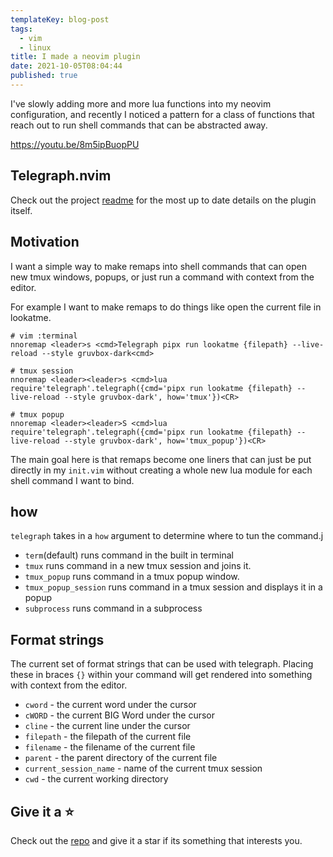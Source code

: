 ```yaml
---
templateKey: blog-post
tags:
  - vim
  - linux
title: I made a neovim plugin
date: 2021-10-05T08:04:44
published: true
---
```


I've slowly adding more and more lua functions into my neovim configuration,
and recently I noticed a pattern for a class of functions that reach out to run
shell commands that can be abstracted away.

<https://youtu.be/8m5ipBuopPU>

## Telegraph.nvim

Check out the project [readme](https://github.com/WaylonWalker/Telegraph.nvim)
for the most up to date details on the plugin itself.

## Motivation

I want a simple way to make remaps into shell commands that can open new tmux
windows, popups, or just run a command with context from the editor.

For example I want to make remaps to do things like open the current file in lookatme.

```vim
# vim :terminal
nnoremap <leader>s <cmd>Telegraph pipx run lookatme {filepath} --live-reload --style gruvbox-dark<cmd>

# tmux session
nnoremap <leader><leader>s <cmd>lua require'telegraph'.telegraph({cmd='pipx run lookatme {filepath} --live-reload --style gruvbox-dark', how='tmux'})<CR>

# tmux popup
nnoremap <leader><leader>S <cmd>lua require'telegraph'.telegraph({cmd='pipx run lookatme {filepath} --live-reload --style gruvbox-dark', how='tmux_popup'})<CR>
```

The main goal here is that remaps become one liners that can just be put
directly in my `init.vim` without creating a whole new lua module for each
shell command I want to bind.

## how

`telegraph` takes in a `how` argument to determine where to tun the command.j

- `term`(default) runs command in the built in terminal
- `tmux` runs command in a new tmux session and joins it.
- `tmux_popup` runs command in a tmux popup window.
- `tmux_popup_session` runs command in a tmux session and displays it in a popup
- `subprocess` runs command in a subprocess

## Format strings

The current set of format strings that can be used with telegraph. Placing
these in braces `{}` within your command will get rendered into something with
context from the editor.

- `cword` - the current word under the cursor
- `cWORD` - the current BIG Word under the cursor
- `cline` - the current line under the cursor
- `filepath` - the filepath of the current file
- `filename` - the filename of the current file
- `parent` - the parent directory of the current file
- `current_session_name` - name of the current tmux session
- `cwd` - the current working directory

## Give it a ⭐

Check out the [repo](https://github.com/WaylonWalker/Telegraph.nvim) and give
it a star if its something that interests you.
